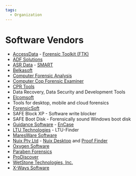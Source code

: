 ```yaml
---
tags:
  - Organization
---
```

# Software Vendors

* [AccessData](accessdata.md) - [Forensic Toolkit (FTK)](forensic_toolkit.md)
* [ADF Solutions](adf_solutions.md)
* [ASR Data](asr_data.md) - [SMART](smart.md)
* [Belkasoft](belkasoft.md)
* [Computer Forensic Analysis](http://www.porcupine.org/forensics/)
* [Computer Cop Forensic Examiner](https://www.computercop.com/)
* [CPR Tools](cpr_tools.md)
* Data Recovery, Data Security and Development Tools
* [Elcomsoft](elcomsoft.md)
* Tools for desktop, mobile and cloud forensics
* [ForensicSoft](forensicsoft.md)
* SAFE Block XP - Software write blocker
* SAFE Boot Disk - Forensically sound Windows boot disk
* [Guidance Software](guidance_software.md) - [EnCase](encase.md)
* [LTU Technologies](https://www.ltutech.com/) - LTU-Finder
* [MaresWare Software](http://www.maresware.com/maresware/software.htm)
* [Nuix Pty Ltd](nuix_pty_ltd.md) - [Nuix Desktop](nuix_desktop.md) and [Proof Finder](proof_finder.md)
* [Oxygen Software](oxygen_software.md)
* [Paraben Forensics](paraben_forensics.md)
* [ProDiscover](prodiscover.md)
* [WetStone Technologies, Inc.](wetstone_technologies_inc.md)
* [X-Ways Software](x-ways_ag.md)
